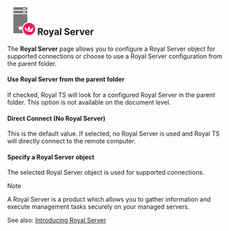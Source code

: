 ## ![](/r2021/images/RoyalTS/Application/SVG_PageManagementEndpoint_32.svg#img_header) Royal Server
The **Royal Server** page allows you to configure a Royal Server object for supported connections or choose to use a Royal Server configuration from the parent folder.

#### Use Royal Server from the parent folder
If checked, Royal TS will look for a configured Royal Server in the parent folder. This option is not available on the document level.

#### Direct Connect (No Royal Server)
This is the default value. If selected, no Royal Server is used and Royal TS will directly connect to the remote computer.

#### Specify a Royal Server object
The selected Royal Server object is used for supported connections.

> [!Note]
> A Royal Server is a product which allows you to gather information and execute management tasks securely on your managed servers.

See also: [Introducing Royal Server](xref:royalts_intro_royalserver)